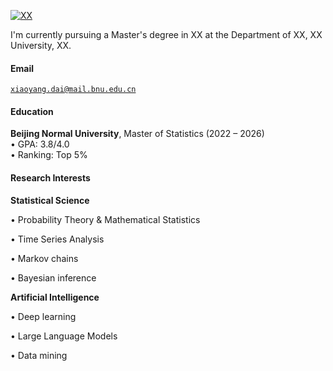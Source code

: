 [![XX](https://img.shields.io/badge/XX-github-blue?logo=github)](https://github.com/XX)

I'm currently pursuing a Master's degree in XX at the Department of XX, XX University, XX.

#### Email  
<code>xiaoyang.dai@mail.bnu.edu.cn</code>  

#### Education  
**Beijing Normal University**, Master of Statistics (2022 – 2026)  
• GPA: 3.8/4.0  
• Ranking: Top 5% 


#### Research Interests  
**Statistical Science**

• ​Probability Theory & Mathematical Statistics

• Time Series Analysis

• Markov chains

• Bayesian inference

**Artificial Intelligence**

• Deep learning

• Large Language Models

• Data mining

